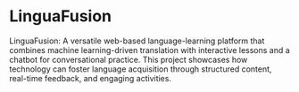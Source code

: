 # LinguaFusion
LinguaFusion: A versatile web-based language-learning platform that combines machine learning-driven translation with interactive lessons and a chatbot for conversational practice. This project showcases how technology can foster language acquisition through structured content, real-time feedback, and engaging activities.
